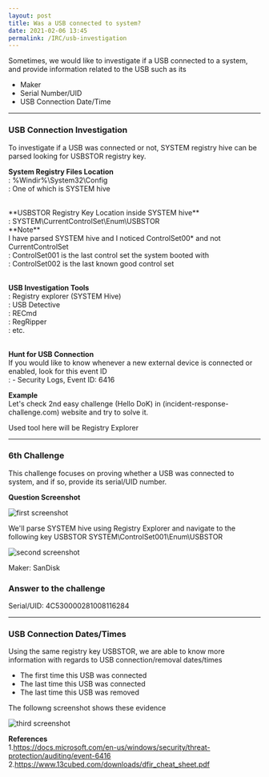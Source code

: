 ```yaml
---
layout: post
title: Was a USB connected to system?
date: 2021-02-06 13:45
permalink: /IRC/usb-investigation
---
```


Sometimes, we would like to investigate if a USB connected to a system, and provide information related to the USB such as its
- Maker
- Serial Number/UID
- USB Connection Date/Time

---

### USB Connection Investigation
To investigate if a USB was connected or not, SYSTEM registry hive can be parsed looking for USBSTOR registry key.


**System Registry Files Location**<br>
: %Windir%\System32\Config<br>
: One of which is SYSTEM hive

<br>
**USBSTOR Registry Key Location inside SYSTEM hive**<br>
: SYSTEM\CurrentControlSet\Enum\USBSTOR

<br>	
**Note**<br>
I have parsed SYSTEM hive and I noticed ControlSet00* and not CurrentControlSet<br>
: ControlSet001 is the last control set the system booted with<br>
: ControlSet002 is the last known good control set<br>
<br>

**USB Investigation Tools**<br>
: Registry explorer (SYSTEM Hive)<br>
: USB Detective<br>
: RECmd<br>
: RegRipper<br>
: etc.<br>
<br>

**Hunt for USB Connection**<br>
If you would like to know whenever a new external device is connected or enabled, look for this event ID<br>
: - Security Logs, Event ID: 6416

**Example**<br>
Let's check 2nd easy challenge (Hello DoK) in (incident-response-challenge.com) website and try to solve it.

Used tool here will be Registry Explorer

---

### 6th Challenge

This challenge focuses on proving whether a USB was connected to system, and if so, provide its serial/UID number.

**Question Screenshot**

![first screenshot]({{site.baseurl}}/assets/images/210206-1.png)

We'll parse SYSTEM hive using Registry Explorer and navigate to the following key USBSTOR
SYSTEM\ControlSet001\Enum\USBSTOR

![second screenshot]({{site.baseurl}}/assets/images/210206-2.png)

Maker: SanDisk

### Answer to the challenge
Serial/UID: 4C530000281008116284

***
### USB Connection Dates/Times
Using the same registry key USBSTOR, we are able to know more information with regards to USB connection/removal dates/times
- The first time this USB was connected
- The last time this USB was connected
- The last time this USB was removed

The followng screenshot shows these evidence

![third screenshot]({{site.baseurl}}/assets/images/210206-3.png)

**References**<br>
1.https://docs.microsoft.com/en-us/windows/security/threat-protection/auditing/event-6416
2.https://www.13cubed.com/downloads/dfir_cheat_sheet.pdf